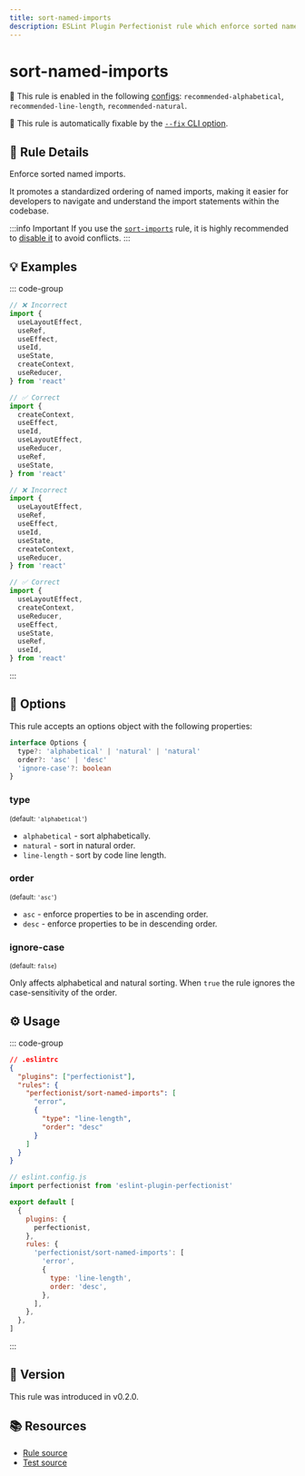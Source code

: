 ```yaml
---
title: sort-named-imports
description: ESLint Plugin Perfectionist rule which enforce sorted named imports
---
```


# sort-named-imports

💼 This rule is enabled in the following [configs](/configs/): `recommended-alphabetical`, `recommended-line-length`, `recommended-natural`.

🔧 This rule is automatically fixable by the [`--fix` CLI option](https://eslint.org/docs/latest/user-guide/command-line-interface#--fix).

<!-- end auto-generated rule header -->

## 📖 Rule Details

Enforce sorted named imports.

It promotes a standardized ordering of named imports, making it easier for developers to navigate and understand the import statements within the codebase.

:::info Important
If you use the [`sort-imports`](https://eslint.org/docs/latest/rules/sort-imports) rule, it is highly recommended to [disable it](https://eslint.org/docs/latest/use/configure/rules#using-configuration-files-1) to avoid conflicts.
:::

## 💡 Examples

::: code-group

<!-- prettier-ignore -->
```js [Alphabetical and Natural Sorting]
// ❌ Incorrect
import {
  useLayoutEffect,
  useRef,
  useEffect,
  useId,
  useState,
  createContext,
  useReducer,
} from 'react'

// ✅ Correct
import {
  createContext,
  useEffect,
  useId,
  useLayoutEffect,
  useReducer,
  useRef,
  useState,
} from 'react'
```

<!-- prettier-ignore -->
```js [Sorting by Line Length]
// ❌ Incorrect
import {
  useLayoutEffect,
  useRef,
  useEffect,
  useId,
  useState,
  createContext,
  useReducer,
} from 'react'

// ✅ Correct
import {
  useLayoutEffect,
  createContext,
  useReducer,
  useEffect,
  useState,
  useRef,
  useId,
} from 'react'
```

:::

## 🔧 Options

This rule accepts an options object with the following properties:

```ts
interface Options {
  type?: 'alphabetical' | 'natural' | 'natural'
  order?: 'asc' | 'desc'
  'ignore-case'?: boolean
}
```

### type

<sub>(default: `'alphabetical'`)</sub>

- `alphabetical` - sort alphabetically.
- `natural` - sort in natural order.
- `line-length` - sort by code line length.

### order

<sub>(default: `'asc'`)</sub>

- `asc` - enforce properties to be in ascending order.
- `desc` - enforce properties to be in descending order.

### ignore-case

<sub>(default: `false`)</sub>

Only affects alphabetical and natural sorting. When `true` the rule ignores the case-sensitivity of the order.

## ⚙️ Usage

::: code-group

```json [Legacy Config]
// .eslintrc
{
  "plugins": ["perfectionist"],
  "rules": {
    "perfectionist/sort-named-imports": [
      "error",
      {
        "type": "line-length",
        "order": "desc"
      }
    ]
  }
}
```

```js [Flat Config]
// eslint.config.js
import perfectionist from 'eslint-plugin-perfectionist'

export default [
  {
    plugins: {
      perfectionist,
    },
    rules: {
      'perfectionist/sort-named-imports': [
        'error',
        {
          type: 'line-length',
          order: 'desc',
        },
      ],
    },
  },
]
```

:::

## 🚀 Version

This rule was introduced in v0.2.0.

## 📚 Resources

- [Rule source](https://github.com/azat-io/eslint-plugin-perfectionist/blob/main/rules/sort-named-imports.ts)
- [Test source](https://github.com/azat-io/eslint-plugin-perfectionist/blob/main/test/sort-named-imports.test.ts)
